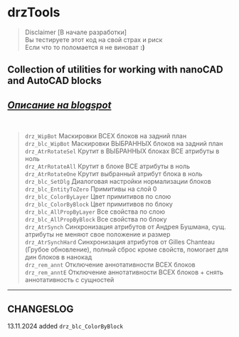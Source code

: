  # drzTools
> Disclaimer 
[В начале разработки]\
Вы тестируете этот код на свой страх и риск\
Если что то поломается я не виноват **:)**
>

## Collection of utilities for working with nanoCAD and AutoCAD blocks
## _[Описание на blogspot](https://doctorraz.blogspot.com/2024/05/drztools-nanocad.html "drzTools.CorrectBlocks. Утилиты для работы с блоками")_
<br> 

> `drz_WipBot`	Маскировки ВСЕХ блоков на задний план\
`drz_blc_WipBot`	Маскировки ВЫБРАННЫХ блоков на задний план\
`drz_AtrRotateSel`	Крутит в ВЫБРАННЫХ блоках ВСЕ атрибуты в ноль\
`drz_AtrRotateAll`	Крутит в блоке ВСЕ атрибуты в ноль\
`drz_AtrRotateOne`	Крутит выбранный атрибут блока в ноль\
`drz_blc_SetDlg`	Диалоговая настройки нормализации блоков\
`drz_blc_EntityToZero`	Примитивы на слой 0\
`drz_blc_ColorByLayer`	Цвет примитивов по слою\
`drz_blc_ColorByBlock`	Цвет примитивов по блоку\
`drz_blc_AllPropByLayer`	Все свойства по слою\
`drz_blc_AllPropByBlock`	Все свойства по блоку\
`drz_AtrSynch`	Синхронизация атрибутов от Андрея Бушмана, сущ. атрибуты не меняют свое положение и размер\
`drz_AtrSynchHard`	Синхронизация атрибутов от Gilles Chanteau (Грубое обновление), полный сброс кроме свойств, помогает для дин блоков в нанокад\
`drz_rem_annt` Отключение аннотативности ВСЕХ блоков\
`drz_rem_anntE` Отключение аннотативности ВСЕХ блоков + снять аннотативность с сущностей

***

## CHANGESLOG

13.11.2024 added `drz_blc_ColorByBlock`